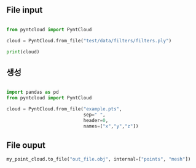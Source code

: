 
## File input 

```python

from pyntcloud import PyntCloud

cloud = PyntCloud.from_file("test/data/filters/filters.ply")

print(cloud)

```

## 생성 

```python

import pandas as pd
from pyntcloud import PyntCloud

cloud = PyntCloud.from_file("example.pts",
                            sep=" ",
                            header=0,
                            names=["x","y","z"])

```



## File ouput
```python
my_point_cloud.to_file("out_file.obj", internal=["points", "mesh"])

```